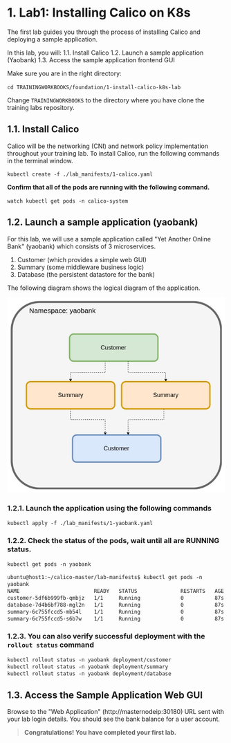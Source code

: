 # 1. Lab1: Installing Calico on K8s

The first lab guides you through the process of installing Calico and deploying a sample application. 

In this lab, you will:
1.1. Install Calico
1.2. Launch a sample application (Yaobank) 
1.3. Access the sample application frontend GUI

Make sure you are in the right directory:

`cd TRAININGWORKBOOKS/foundation/1-install-calico-k8s-lab`

Change `TRAININGWORKBOOKS` to the directory where you have clone the training labs repository.

## 1.1. Install Calico

Calico will be the networking (CNI) and network policy implementation throughout your training lab. To install Calico, run the following commands in the terminal window.

```
kubectl create -f ./lab_manifests/1-calico.yaml
```

**Confirm that all of the pods are running with the following command.**

`watch kubectl get pods -n calico-system`

## 1.2. Launch a sample application (yaobank)

For this lab, we will use a sample application called "Yet Another Online Bank" (yaobank) which consists of 3 microservices.
1. Customer (which provides a simple web GUI)
2. Summary (some middleware business logic)
3. Database (the persistent datastore for the bank)


The following diagram shows the logical diagram of the application.

![yaobank](img/1-yaobank.jpg)

### 1.2.1. Launch the application using the following commands

```
kubectl apply -f ./lab_manifests/1-yaobank.yaml
```

### 1.2.2. Check the status of the pods, wait until all are RUNNING status.
```
kubectl get pods -n yaobank
```

```
ubuntu@host1:~/calico-master/lab-manifests$ kubectl get pods -n yaobank
NAME                        READY   STATUS              RESTARTS   AGE
customer-5df6b999fb-qmbjz   1/1     Running             0          87s
database-7d4b6bf788-mgl2n   1/1     Running             0          87s
summary-6c755fccd5-mb54l    1/1     Running             0          87s
summary-6c755fccd5-s6b7w    1/1     Running             0          87s
```

### 1.2.3. You can also verify successful deployment with the `rollout status` command

```
kubectl rollout status -n yaobank deployment/customer
kubectl rollout status -n yaobank deployment/summary
kubectl rollout status -n yaobank deployment/database
```


## 1.3. Access the Sample Application Web GUI

Browse to the "Web Application" (http://masternodeip:30180) URL sent with your lab login details. You should see the bank balance for a user account.
 

> __Congratulations! You have completed your first lab.__

